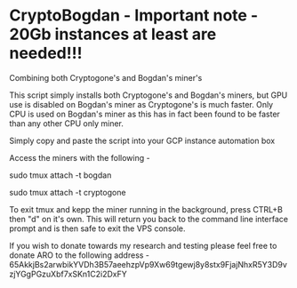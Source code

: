 # CryptoBogdan - Important note - 20Gb instances at least are needed!!!
Combining both Cryptogone's and Bogdan's miner's

This script simply installs both Cryptogone's and Bogdan's miners, but GPU use is disabled on Bogdan's miner as Cryptogone's is much faster. Only CPU is used on Bogdan's miner as this has in fact been found to be faster than any other CPU only miner.

Simply copy and paste the script into your GCP instance automation box

Access the miners with the following -

sudo tmux attach -t bogdan

sudo tmux attach -t cryptogone

To exit tmux and kepp the miner running in the background, press CTRL+B then "d" on it's own. This will return you back to the command line interface prompt and is then safe to exit the VPS console.

If you wish to donate towards my research and testing please feel free to donate ARO to the following address - 65AkkjBs2arwbikYVDh3B57aeehzpVp9Xw69tgewj8y8stx9FjajNhxR5Y3D9vzjYGgPGzuXbf7xSKn1C2i2DxFY
